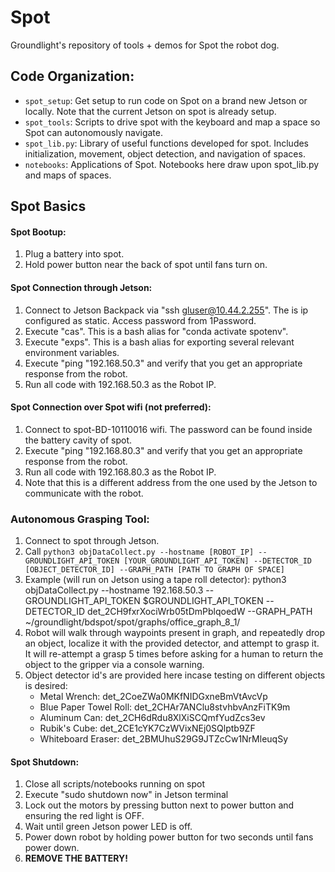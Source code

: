 # Spot
Groundlight's repository of tools + demos for Spot the robot dog.

## Code Organization:
* `spot_setup`: Get setup to run code on Spot on a brand new Jetson or locally. Note that the current Jetson on spot is already setup.
* `spot_tools`: Scripts to drive spot with the keyboard and map a space so Spot can autonomously navigate.
* `spot_lib.py`: Library of useful functions developed for spot. Includes initialization, movement, object detection, and navigation of spaces.
* `notebooks`: Applications of Spot. Notebooks here draw upon spot_lib.py and maps of spaces.

## Spot Basics
#### Spot Bootup:
1. Plug a battery into spot.
2. Hold power button near the back of spot until fans turn on.

#### Spot Connection through Jetson:
1. Connect to Jetson Backpack via "ssh gluser@10.44.2.255". The is ip configured as static. Access password from 1Password.
2. Execute "cas". This is a bash alias for "conda activate spotenv".
3. Execute "exps". This is a bash alias for exporting several relevant environment variables.
4. Execute "ping "192.168.50.3" and verify that you get an appropriate response from the robot.
5. Run all code with 192.168.50.3 as the Robot IP.

#### Spot Connection over Spot wifi (not preferred):
1. Connect to spot-BD-10110016 wifi. The password can be found inside the battery cavity of spot.
2. Execute "ping "192.168.80.3" and verify that you get an appropriate response from the robot.
3. Run all code with 192.168.80.3 as the Robot IP.
4. Note that this is a different address from the one used by the Jetson to communicate with the robot.

### Autonomous Grasping Tool:
1. Connect to spot through Jetson.
2. Call ```python3 objDataCollect.py --hostname [ROBOT_IP] --GROUNDLIGHT_API_TOKEN [YOUR_GROUNDLIGHT_API_TOKEN] --DETECTOR_ID [OBJECT_DETECTOR_ID] --GRAPH_PATH [PATH TO GRAPH OF SPACE]```
3. Example (will run on Jetson using a tape roll detector): python3 objDataCollect.py --hostname 192.168.50.3 --GROUNDLIGHT_API_TOKEN $GROUNDLIGHT_API_TOKEN --DETECTOR_ID det_2CH9fxrXociWrb05tDmPblqoedW --GRAPH_PATH ~/groundlight/bdspot/spot/graphs/office_graph_8_1/
4. Robot will walk through waypoints present in graph, and repeatedly drop an object, localize it with the provided detector, and attempt to grasp it. It will re-attempt a grasp 5 times before asking for a human to return the object to the gripper via a console warning.
5. Object detector id's are provided here incase testing on different objects is desired:
    - Metal Wrench: det_2CoeZWa0MKfNIDGxneBmVtAvcVp
    - Blue Paper Towel Roll: det_2CHAr7ANClu8stvhbvAnzFiTK9m
    - Aluminum Can: det_2CH6dRdu8XlXiSCQmfYudZcs3ev
    - Rubik's Cube: det_2CE1cYK7CzWVixNEj0SQlptb9ZF
    - Whiteboard Eraser: det_2BMUhuS29G9JTZcCw1NrMleuqSy
    

#### Spot Shutdown:
1. Close all scripts/notebooks running on spot 
2. Execute "sudo shutdown now" in Jetson terminal
3. Lock out the motors by pressing button next to power button and ensuring the red light is OFF.
4. Wait until green Jetson power LED is off.
4. Power down robot by holding power button for two seconds until fans power down.
5. **REMOVE THE BATTERY!**